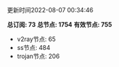 更新时间2022-08-07 00:34:46

**总订阅: 73**
**总节点: 1754**
**有效节点: 755**
- v2ray节点: 65
- ss节点: 484
- trojan节点: 206
